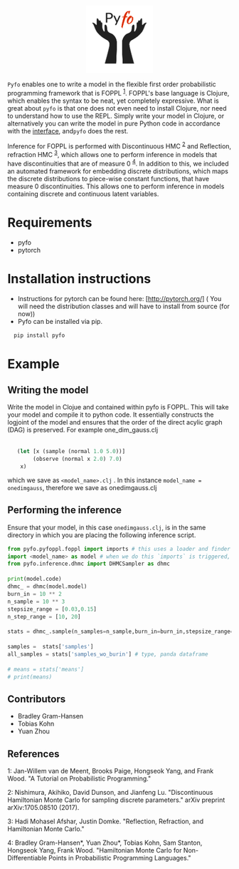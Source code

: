 

<div align="center">
  <a href="https://github.com/bradleygramhansen/pyfo"> <img width="150px" height="150px" src="docs/pyfologo.png"></a>
</div>


`Pyfo` enables one to write a model in the flexible first order probabilistic programming framework
that is FOPPL <sup>[1](#fn1)</sup>. FOPPL's base language is Clojure, which enables the syntax to be neat, yet completely expressive.
What is great about `pyfo` is that one does not even need to install Clojure, nor need to understand how to use the REPL.
Simply write your model in Clojure, or alternatively you can write the model in pure Python code in accordance with the
[interface](https://github.com/bradleygramhansen/pyfo/blob/master/pyfo/utils/interface.py), and`pyfo` does the rest.

Inference for FOPPL is performed with Discontinuous HMC <sup>[2](#fn2)</sup> and Reflection, refraction HMC <sup>[3](#fn3)</sup>, which allows one to
perform inference in models that have discontinuities that are of measure 0 <sup>[4](#fn4)</sup>. In addition to this, we included an
automated framework for embedding discrete distributions, which maps the discrete distributions to piece-wise constant functions, that have measure 0
discontinuities. This allows one to perform inference in models containing discrete and continuous latent variables.


# Requirements
 * pyfo
 * pytorch

# Installation instructions
 * Instructions for pytorch can be found here: [http://pytorch.org/] ( You will need the distribution classes and will have to install from source (for now))
 * Pyfo can be installed via pip.
  ```python
    pip install pyfo
   ```


# Example

## Writing the model
Write the model in Clojue and contained within pyfo is FOPPL. This will take your model and compile it to python code.
It essentially constructs the logjoint of the model and ensures that the order of the direct acylic graph (DAG) is
preserved. For example one_dim_gauss.clj

```clojure

   (let [x (sample (normal 1.0 5.0))]
        (observe (normal x 2.0) 7.0)
    x)
```
which we save as `<model_name>.clj` .  In this instance `model_name = onedimgauss`, therefore we save as onedimgauss.clj
## Performing the inference

Ensure that your model, in this case `onedimgauss.clj`, is in the same directory in which you are placing the following
inference script.

```python
from pyfo.pyfoppl.foppl import imports # this uses a loader and finder module.
import <model_name> as model # when we do this `imports` is triggered, compiles the modle automatically and loads it as a module.
from pyfo.inference.dhmc import DHMCSampler as dhmc

print(model.code)
dhmc_ = dhmc(model.model)
burn_in = 10 ** 2
n_sample = 10 ** 3
stepsize_range = [0.03,0.15]
n_step_range = [10, 20]

stats = dhmc_.sample(n_samples=n_sample,burn_in=burn_in,stepsize_range=stepsize_range,n_step_range=n_step_range, print_stats=True,plot=True, save_samples=True)

samples =  stats['samples']
all_samples = stats['samples_wo_burin'] # type, panda dataframe

# means = stats['means']
# print(means)

```

## Contributors

- Bradley Gram-Hansen
- Tobias Kohn
- Yuan Zhou

## References

<a name="fn1">1</a>: Jan-Willem van de Meent, Brooks Paige, Hongseok Yang, and Frank Wood. "A Tutorial on Probabilistic Programming."

<a name="fn2">2</a>: Nishimura, Akihiko, David Dunson, and Jianfeng Lu. "Discontinuous Hamiltonian Monte Carlo for sampling discrete parameters." arXiv preprint arXiv:1705.08510 (2017).

<a name="fn3">3</a>: Hadi Mohasel Afshar, Justin Domke. "Reflection, Refraction, and Hamiltonian Monte Carlo."

<a name="fn4">4</a>: Bradley Gram-Hansen*, Yuan Zhou*, Tobias Kohn, Sam Stanton, Hongseok Yang, Frank Wood. "Hamiltonian Monte Carlo for Non-Differentiable Points in Probabilistic Programming Languages."
